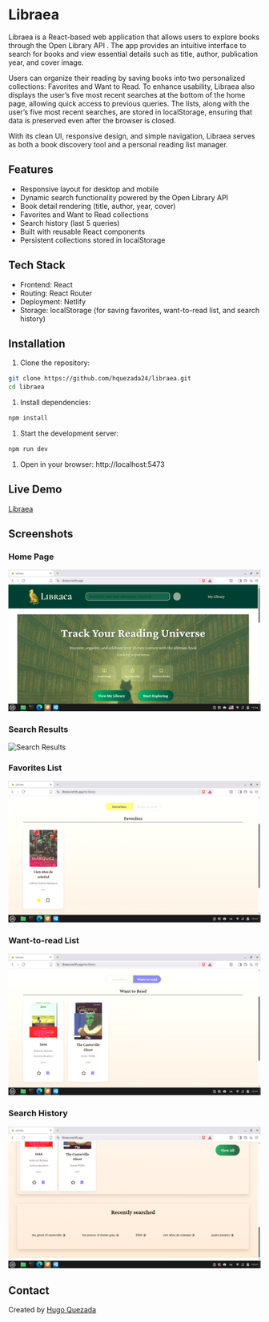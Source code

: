 # Libraea

Libraea is a React-based web application that allows users to explore books through the Open Library API
. The app provides an intuitive interface to search for books and view essential details such as title, author, publication year, and cover image.

Users can organize their reading by saving books into two personalized collections: Favorites and Want to Read. To enhance usability, Libraea also displays the user’s five most recent searches at the bottom of the home page, allowing quick access to previous queries. The lists, along with the user’s five most recent searches, are stored in localStorage, ensuring that data is preserved even after the browser is closed.

With its clean UI, responsive design, and simple navigation, Libraea serves as both a book discovery tool and a personal reading list manager.

## Features

- Responsive layout for desktop and mobile
- Dynamic search functionality powered by the Open Library API
- Book detail rendering (title, author, year, cover)
- Favorites and Want to Read collections
- Search history (last 5 queries)
- Built with reusable React components
- Persistent collections stored in localStorage

## Tech Stack

- Frontend: React
- Routing: React Router
- Deployment: Netlify
- Storage: localStorage (for saving favorites, want-to-read list, and search history)

## Installation

1. Clone the repository:

```bash
git clone https://github.com/hquezada24/libraea.git
cd libraea
```

1. Install dependencies:

```bash
npm install
```

1. Start the development server:

```bash
npm run dev
```

1. Open in your browser: http://localhost:5473

## Live Demo

[Libraea](https://libraea.netlify.app/)

## Screenshots

### Home Page

![Home Page](./public/home.png)

### Search Results

![Search Results](./public/search.png)

### Favorites List

![Favorites](./public/favorites.png)

### Want-to-read List

![Want to read](./public/want-to-read.png)

### Search History

![Search History](./public/search-history.png)

## Contact

Created by [Hugo Quezada](https://www.linkedin.com/in/hugo-quezada-7059091b6/)
